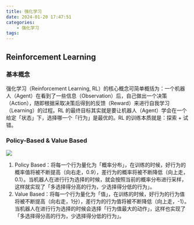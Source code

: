 ```yaml
---
title: 强化学习
date: 2024-01-20 17:47:51
categories:
    - 强化学习
tags:
---
```


## Reinforcement Learning  

### 基本概念
强化学习（Reinforcement Learning, RL）的核心概念可简单概括为：一个机器人（Agent）在看到了一些信息（Observation）后，自己做出一个决策（Action），随即根据采取决策后得到的反馈（Reward）来进行自我学习（Learning）的过程。RL 的最终目标其实就是要让机器人（Agent）学会在一个给定「状态」下，选择哪一个「行为」是最优的。RL 的训练本质就是：探索 + 试错。

### Policy-Based & Value Based
![](/img/note/202401231718.png)
1. Policy Based：将每一个行为量化为「概率分布」，在训练的时候，好行为的概率值将被不断提高（向右走，0.9），差行为的概率将被不断降低（向上走，0.1）。当机器人在进行行为选择的时候，就会按照当前的概率分布进行采样，这样就实现了「多选择得分高的行为，少选择得分低的行为」。
2. Value Based：将每一个行为量化为「值」，在训练的时候，好行为的行为值将被不断提高（向右走，1分），差行为的行为值将被不断降低（向上走，-1）。当机器人在进行行为选择的时候会选择「行为值最大的动作」，这样也实现了「多选择得分高的行为，少选择得分低的行为」。
